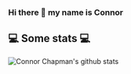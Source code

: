 ### Hi there 👋 my name is Connor

<h2>💻 Some stats 💻</h2>

![Connor Chapman's github stats](https://github-readme-stats.vercel.app/api?username=dcwiz&show_icons=true&title_color=ffffff&icon_color=ffffff&text_color=ffffff&bg_color=ff0000)
